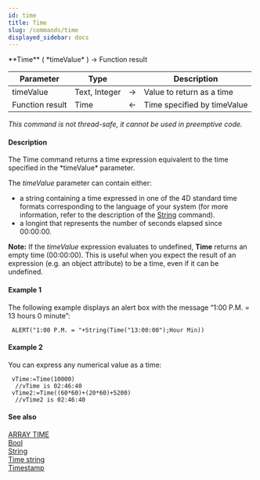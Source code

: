 ```yaml
---
id: time
title: Time
slug: /commands/time
displayed_sidebar: docs
---
```


<!--REF #_command_.Time.Syntax-->**Time** ( *timeValue* ) -> Function result<!-- END REF-->
<!--REF #_command_.Time.Params-->
| Parameter | Type |  | Description |
| --- | --- | --- | --- |
| timeValue | Text, Integer | &#8594;  | Value to return as a time |
| Function result | Time | &#8592; | Time specified by timeValue |

<!-- END REF-->

*This command is not thread-safe, it cannot be used in preemptive code.*


#### Description 

<!--REF #_command_.Time.Summary-->The Time command returns a time expression equivalent to the time specified in the *timeValue* parameter.<!-- END REF-->

The *timeValue* parameter can contain either:

* a string containing a time expressed in one of the 4D standard time formats corresponding to the language of your system (for more information, refer to the description of the [String](string.md) command).
* a longint that represents the number of seconds elapsed since 00:00:00.

**Note:** If the *timeValue* expression evaluates to undefined, **Time** returns an empty time (00:00:00). This is useful when you expect the result of an expression (e.g. an object attribute) to be a time, even if it can be undefined.

#### Example 1 

The following example displays an alert box with the message “1:00 P.M. = 13 hours 0 minute”:

```4d
 ALERT("1:00 P.M. = "+String(Time("13:00:00");Hour Min))
```

#### Example 2 

You can express any numerical value as a time:

```4d
 vTime:=Time(10000)
  //vTime is 02:46:40
 vTime2:=Time((60*60)+(20*60)+5200)
  //vTime2 is 02:46:40
```

#### See also 

[ARRAY TIME](array-time.md)  
[Bool](bool.md)  
[String](string.md)  
[Time string](time-string.md)  
[Timestamp](timestamp.md)  